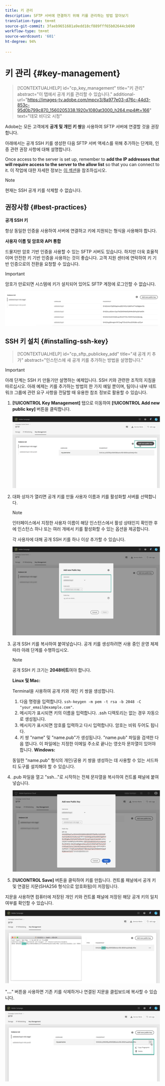 ```yaml
---
title: 키 관리
description: SFTP 서버에 연결하기 위해 키를 관리하는 방법 알아보기
translation-type: tm+mt
source-git-commit: 3faeb9651681a9edd18cf889fff65b02644cb690
workflow-type: tm+mt
source-wordcount: '601'
ht-degree: 94%

---
```



# 키 관리 {#key-management}

>[!CONTEXTUALHELP]
>id="cp_key_management"
>title="키 관리"
>abstract="이 탭에서 공개 키를 관리할 수 있습니다."
>additional-url="https://images-tv.adobe.com/mpcv3/8a977e03-d76c-44d3-853c-95d0b799c870_1560205338.1920x1080at3000_h264.mp4#t=166" text="데모 비디오 시청"

Adobe는 모든 고객에게 **공개 및 개인 키 쌍**&#x200B;을 사용하여 SFTP 서버에 연결할 것을 권장합니다.

아래에서는 공개 SSH 키를 생성한 다음 SFTP 서버 액세스를 위해 추가하는 단계와, 인증 관련 권장 사항에 대해 설명합니다.

Once access to the server is set up, remember to **add the IP addresses that will require access to the server to the allow list** so that you can connect to it. 이 작업에 대한 자세한 정보는 [이 섹션](../../instances-settings/using/ip-whitelisting-instance-access.md)을 참조하십시오.

>[!NOTE]
>
>현재는 SSH 공개 키를 삭제할 수 없습니다.

## 권장사항 {#best-practices}

**공개 SSH 키**

항상 동일한 인증을 사용하여 서버에 연결하고 키에 지원되는 형식을 사용해야 합니다.

**사용자 이름 및 암호와 API 통합**

드물지만 암호 기반 인증을 사용할 수 있는 SFTP 서버도 있습니다. 하지만 더욱 효율적이며 안전한 키 기반 인증을 사용하는 것이 좋습니다. 고객 지원 센터에 연락하여 키 기반 인증으로의 전환을 요청할 수 있습니다.

>[!IMPORTANT]
>
>암호가 만료되면 시스템에 키가 설치되어 있어도 SFTP 계정에 로그인할 수 없습니다.

![](assets/control_panel_passwordexpires.png)

## SSH 키 설치 {#installing-ssh-key}

>[!CONTEXTUALHELP]
>id="cp_sftp_publickey_add"
>title="새 공개 키 추가"
>abstract="인스턴스에 새 공개 키를 추가하는 방법을 설명합니다."

>[!IMPORTANT]
>
>아래 단계는 SSH 키 만들기만 설명하는 예제입니다. SSH 키와 관련한 조직의 지침을 따르십시오. 아래 예제는 키를 추가하는 방법의 한 가지 예일 뿐이며, 팀이나 내부 네트워크 그룹에 관련 요구 사항을 전달할 때 유용한 참조 정보로 활용할 수 있습니다.

1. **[!UICONTROL Key Management]** 탭으로 이동하여 **[!UICONTROL Add new public key]** 버튼을 클릭합니다.

   ![](assets/key0.png)

1. 대화 상자가 열리면 공개 키를 만들 사용자 이름과 키를 활성화할 서버를 선택합니다.

   >[!NOTE]
   >
   >인터페이스에서 지정한 사용자 이름이 해당 인스턴스에서 활성 상태인지 확인한 후에 인스턴스 하나 또는 여러 개에서 키를 활성화할 수 있는 옵션을 제공합니다.
   >
   >각 사용자에 대해 공개 SSH 키를 하나 이상 추가할 수 있습니다.

   ![](assets/key1.png)

1. 공개 SSH 키를 복사하여 붙여넣습니다. 공개 키를 생성하려면 사용 중인 운영 체제 따라 아래 단계를 수행하십시오.

   >[!NOTE]
   >
   >공개 SSH 키 크기는 **2048비트**&#x200B;여야 합니다.

   **Linux 및 Mac:**

   Terminal을 사용하여 공개 키와 개인 키 쌍을 생성합니다.
   1. 다음 명령을 입력합니다. `ssh-keygen -m pem -t rsa -b 2048 -C "your_email@example.com"`.
   1. 메시지가 표시되면 키의 이름을 입력합니다. .ssh 디렉토리는 없는 경우 자동으로 생성됩니다.
   1. 메시지가 표시되면 암호를 입력하고 다시 입력합니다. 암호는 비워 두어도 됩니다.
   1. 키 쌍 &quot;name&quot; 및 &quot;name.pub&quot;가 생성됩니다. &quot;name.pub&quot; 파일을 검색한 다음 엽니다. 이 파일에는 지정한 이메일 주소로 끝나는 영숫자 문자열이 있어야 합니다.
   **Windows:**

   동일한 &quot;name.pub&quot; 형식의 개인/공용 키 쌍을 생성하는 데 사용할 수 있는 서드파티 도구를 설치해야 할 수 있습니다.

1. .pub 파일을 열고 &quot;ssh...&quot;로 시작하는 전체 문자열을 복사하여 컨트롤 패널에 붙여넣습니다.

   ![](assets/publickey.png)

1. **[!UICONTROL Save]** 버튼을 클릭하여 키를 만듭니다. 컨트롤 패널에서 공개 키 및 연결된 지문(SHA256 형식으로 암호화됨)이 저장됩니다. 

지문을 사용하면 컴퓨터에 저장된 개인 키와 컨트롤 패널에 저장된 해당 공개 키의 일치 여부를 확인할 수 있습니다.

![](assets/fingerprint_compare.png)

&quot;**...**&quot; 버튼을 사용하면 기존 키를 삭제하거나 연결된 지문을 클립보드에 복사할 수 있습니다.

![](assets/key_options.png)
